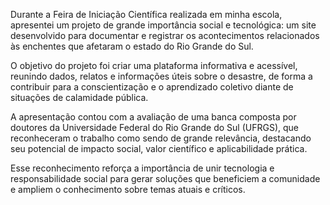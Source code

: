 Durante a Feira de Iniciação Científica realizada em minha escola, apresentei um projeto de grande importância social e tecnológica: um site desenvolvido para documentar e registrar os acontecimentos relacionados às enchentes que afetaram o estado do Rio Grande do Sul.

O objetivo do projeto foi criar uma plataforma informativa e acessível, reunindo dados, relatos e informações úteis sobre o desastre, de forma a contribuir para a conscientização e o aprendizado coletivo diante de situações de calamidade pública.

A apresentação contou com a avaliação de uma banca composta por doutores da Universidade Federal do Rio Grande do Sul (UFRGS), que reconheceram o trabalho como sendo de grande relevância, destacando seu potencial de impacto social, valor científico e aplicabilidade prática.

Esse reconhecimento reforça a importância de unir tecnologia e responsabilidade social para gerar soluções que beneficiem a comunidade e ampliem o conhecimento sobre temas atuais e críticos.
